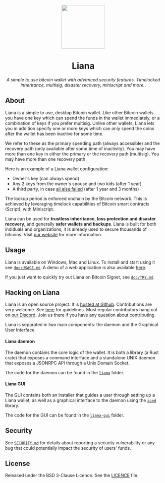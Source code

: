 <div align="center">
  <a href="https://wizardsardine.com/liana" target="_blank">
    <img src="liana-ui/static/logos/liana-app-icon.svg" width="140px" />
  </a>

# Liana

*A simple to use bitcoin wallet with advanced security features. Timelocked inheritance, multisig, disaster recovery, miniscript and more.*.

</div>


## About

Liana is a simple to use, desktop Bitcoin wallet. Like other Bitcoin wallets you have one key which can spend the
funds in the wallet immediately, or a combination of keys if you prefer multisig. Unlike other wallets, Liana lets you in addition specify one or more keys
which can only spend the coins after the wallet has been inactive for some time.

We refer to these as the primary spending path (always accessible) and the recovery path (only
available after some time of inactivity). You may have more than one key in either the primary or
the recovery path (multisig). You may have more than one recovery path.

Here is an example of a Liana wallet configuration:
- Owner's key (can always spend)
- Any 2 keys from the owner's spouse and two kids (after 1 year)
- A third party, in case [all else failed](https://wizardsardine.com/liana/plans#section-safety-net)
  (after 1 year and 3 months)

The lockup period is enforced onchain by the Bitcoin network. This is achieved by leveraging
timelock capabilities of Bitcoin smart contracts (Script), with Miniscript.

Liana can be used for **trustless inheritance**, **loss protection and disaster recovery**, and generally **safer wallets and backups**. Liana is built for both indiduals and organizations, it is already used to secure thousands of bitcoins. Visit
[our website](https://wizardsardine.com/liana) for more information.


## Usage

Liana is available on Windows, Mac and Linux. To install and start using it see
[`doc/USAGE.md`](doc/USAGE.md). A demo of a web
application is also available [here](https://lianalite.com/).

If you just want to quickly try out Liana on Bitcoin Signet, see [`doc/TRY.md`](doc/TRY.md).

## Hacking on Liana

Liana is an open source project. It is [hosted at Github](https://github.com/wizardsardine/liana).
Contributions are very welcome. See [here](CONTRIBUTING.md) for guidelines. Most regular
contributors hang out on [our Discord](https://discord.gg/9rAqZHwkv6). Join us there if you have any
question about contributing.

Liana is separated in two main components: the daemon and the Graphical User Interface.

#### Liana daemon

The daemon contains the core logic of the wallet. It is both a library (a Rust crate) that exposes a
command interface and a standalone UNIX daemon that exposes a JSONRPC API through a Unix Domain
Socket.

The code for the daemon can be found in the [`liana`](liana) folder.

#### Liana GUI

The GUI contains both an installer that guides a user through setting up a Liana wallet, as well as
a graphical interface to the daemon using the [`iced`](https://github.com/iced-rs/iced/) library.

The code for the GUI can be found in the [`liana-gui`](liana-gui) folder.


## Security

See [`SECURITY.md`](SECURITY.md) for details about reporting a security vulnerability or any bug
that could potentially impact the security of users' funds.


## License

Released under the BSD 3-Clause Licence. See the [LICENCE](LICENCE) file.
